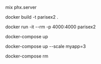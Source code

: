 mix phx.server

docker build -t parisex2 .

docker run -it --rm -p 4000:4000 parisex2

docker-compose up

docker-compose up --scale myapp=3

docker-compose rm